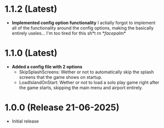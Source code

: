 # 1.1.2 (Latest)
- **Implemented config option functionality**
	I actially forgot to implement all of the functionality around the config options, making the basically entirely useles... I'm too tired for this sh\*t rn \**facepalm*\*

# 1.1.0 (Latest)
- **Added a config file with 2 options**
	- SkipSplashScreens: Wether or not to automatically skip the splash screens that the game shows on startup.
	- LoadIslandOnStart: Wether or not to load a solo play game right after the game starts, skipping the main menu and airport entirely.

# 1.0.0 (Release 21-06-2025)
- Initial release
